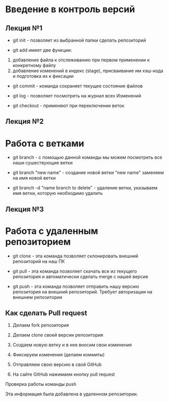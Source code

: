 # Введение в контроль версий

## Лекция №1

* git init - позволяет из выбранной папки сделать репозиторий

* git add имеет две функции:

1. добавление файла к отслеживанию при первом применении к конкретному файлу 
2. добавление изменений в индекс (stage), присваивание им хэш-кода и подготовка их к фиксации

* git commit - команда сохраняет текущее состояние файлов

* git log - позволяет посмотреть на журнал всех Изменений

* git checkout - применяют при переключении веток

## Лекция №2

# Работа с ветками
* git branch - с помощью данной команды мы можем посмотреть все наши сушествующие ветки

* git branch "new name"  - создание новой ветки "new name" заменяем на имя новой ветки

* git branch -d "name branch to delete" - удаление ветки, указываем имя ветки, которую необходимо удалить 

## Лекция №3

# Работа с удаленным репозиторием

* git clone - эта команда позволяет склонировать внешний репозиторий на наш ПК

* git pull - эта команда позволяет скачать все из текущего репозитория и автоматически сделать merge с нашей версие

* git push - эта команда позволяет отправить нашу версию репозитория на внешний репозиторий. Требует авторизации на внешнем репозитории

## Как сделать Pull request 

1. Делаем fork репозитория

2. Делаем clone своей версии репозитория

3. Создаем новую ветку и в нее вносим свои изменения

4. Фиксируем изменения (делаем коммиты)

5. Отправляем свою версию в свой GitHub

6. На сайте GitHub нажимаем кнопку pull request


Проверка работы команды push

Эта информация была добавлена в удаленном репозитории.
